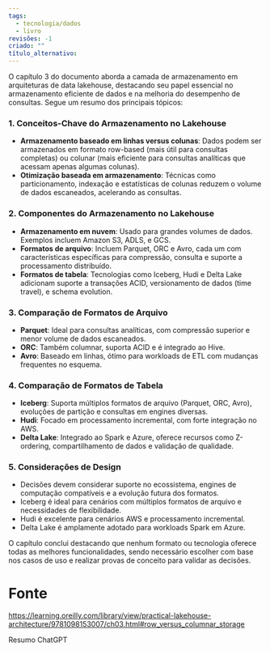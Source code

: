 ```yaml
---
tags:
  - tecnologia/dados
  - livro
revisões: -1
criado: ""
título_alternativo:
---
```

O capítulo 3 do documento aborda a camada de armazenamento em arquiteturas de data lakehouse, destacando seu papel essencial no armazenamento eficiente de dados e na melhoria do desempenho de consultas. Segue um resumo dos principais tópicos:
### 1. **Conceitos-Chave do Armazenamento no Lakehouse**
- **Armazenamento baseado em linhas versus colunas**: Dados podem ser armazenados em formato row-based (mais útil para consultas completas) ou colunar (mais eficiente para consultas analíticas que acessam apenas algumas colunas).
- **Otimização baseada em armazenamento**: Técnicas como particionamento, indexação e estatísticas de colunas reduzem o volume de dados escaneados, acelerando as consultas.
### 2. **Componentes do Armazenamento no Lakehouse**
- **Armazenamento em nuvem**: Usado para grandes volumes de dados. Exemplos incluem Amazon S3, ADLS, e GCS.
- **Formatos de arquivo**: Incluem Parquet, ORC e Avro, cada um com características específicas para compressão, consulta e suporte a processamento distribuído.
- **Formatos de tabela**: Tecnologias como Iceberg, Hudi e Delta Lake adicionam suporte a transações ACID, versionamento de dados (time travel), e schema evolution.

### 3. **Comparação de Formatos de Arquivo**
- **Parquet**: Ideal para consultas analíticas, com compressão superior e menor volume de dados escaneados.
- **ORC**: Também columnar, suporta ACID e é integrado ao Hive.
- **Avro**: Baseado em linhas, ótimo para workloads de ETL com mudanças frequentes no esquema.

### 4. **Comparação de Formatos de Tabela**
- **Iceberg**: Suporta múltiplos formatos de arquivo (Parquet, ORC, Avro), evoluções de partição e consultas em engines diversas.
- **Hudi**: Focado em processamento incremental, com forte integração no AWS.
- **Delta Lake**: Integrado ao Spark e Azure, oferece recursos como Z-ordering, compartilhamento de dados e validação de qualidade.
### 5. **Considerações de Design**
- Decisões devem considerar suporte no ecossistema, engines de computação compatíveis e a evolução futura dos formatos.
- Iceberg é ideal para cenários com múltiplos formatos de arquivo e necessidades de flexibilidade.
- Hudi é excelente para cenários AWS e processamento incremental.
- Delta Lake é amplamente adotado para workloads Spark em Azure.

O capítulo conclui destacando que nenhum formato ou tecnologia oferece todas as melhores funcionalidades, sendo necessário escolher com base nos casos de uso e realizar provas de conceito para validar as decisões.
# Fonte
https://learning.oreilly.com/library/view/practical-lakehouse-architecture/9781098153007/ch03.html#row_versus_columnar_storage

Resumo ChatGPT